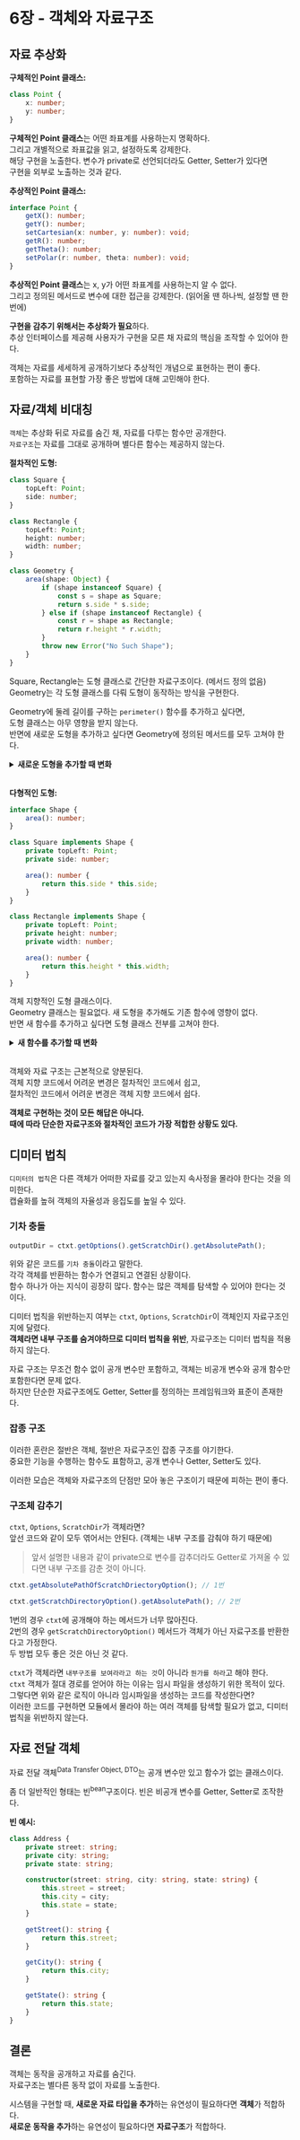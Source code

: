 <!--
author: Seyoung Chung
-->

# 6장 - 객체와 자료구조

## 자료 추상화

**구체적인 Point 클래스:**

```ts
class Point {
    x: number;
    y: number;
}
```

**구체적인 Point 클래스**는 어떤 좌표계를 사용하는지 명확하다. \
그리고 개별적으로 좌표값을 읽고, 설정하도록 강제한다. \
해당 구현을 노출한다. 변수가 private로 선언되더라도 Getter, Setter가 있다면 \
구현을 외부로 노출하는 것과 같다.

**추상적인 Point 클래스:**

```ts
interface Point {
    getX(): number;
    getY(): number;
    setCartesian(x: number, y: number): void;
    getR(): number;
    getTheta(): number;
    setPolar(r: number, theta: number): void;
}
```

**추상적인 Point 클래스**는 x, y가 어떤 좌표계를 사용하는지 알 수 없다. \
그리고 정의된 메서드로 변수에 대한 접근을 강제한다. (읽어올 땐 하나씩, 설정할 땐 한번에)

**구현을 감추기 위해서는 추상화가 필요**하다. \
추상 인터페이스를 제공해 사용자가 구현을 모른 채 자료의 핵심을 조작할 수 있어야 한다.

객체는 자료를 세세하게 공개하기보다 추상적인 개념으로 표현하는 편이 좋다. \
포함하는 자료를 표현할 가장 좋은 방법에 대해 고민해야 한다.

## 자료/객체 비대칭

`객체`는 추상화 뒤로 자료를 숨긴 채, 자료를 다루는 함수만 공개한다. \
`자료구조`는 자료를 그대로 공개하며 별다른 함수는 제공하지 않는다.

**절차적인 도형:**

```ts
class Square {
    topLeft: Point;
    side: number;
}

class Rectangle {
    topLeft: Point;
    height: number;
    width: number;
}

class Geometry {
    area(shape: Object) {
        if (shape instanceof Square) {
            const s = shape as Square;
            return s.side * s.side;
        } else if (shape instanceof Rectangle) {
            const r = shape as Rectangle;
            return r.height * r.width;
        }
        throw new Error("No Such Shape");
    }
}
```

Square, Rectangle는 도형 클래스로 간단한 자료구조이다. (메서드 정의 없음) \
Geometry는 각 도형 클래스를 다뤄 도형이 동작하는 방식을 구현한다.

Geometry에 둘레 길이를 구하는 `perimeter()` 함수를 추가하고 싶다면, \
도형 클래스는 아무 영향을 받지 않는다. \
반면에 새로운 도형을 추가하고 싶다면 Geometry에 정의된 메서드를 모두 고쳐야 한다.

<details>
<summary><b>새로운 도형을 추가할 때 변화</b></summary>

```ts
class Circle {
    center: Point;
    radius: number;
}

class Geometry {
    readonly PI = 3.14159265;

    area(shape: Object) {
        if (shape instanceof Square) {
            const s = shape as Square;
            return s.side * s.side;
        } else if (shape instanceof Rectangle) {
            const r = shape as Rectangle;
            return r.height * r.width;
        } else if (shape instanceof Circle) {
            const c = shape as Circle;
            return PI * c.radius * c.radius;
        }
        throw new Error("No Such Shape");
    }
}
```

위와 같이 Geometry에 조건문이 추가된다.

</details>
<br>

**다형적인 도형:**

```ts
interface Shape {
    area(): number;
}

class Square implements Shape {
    private topLeft: Point;
    private side: number;

    area(): number {
        return this.side * this.side;
    }
}

class Rectangle implements Shape {
    private topLeft: Point;
    private height: number;
    private width: number;

    area(): number {
        return this.height * this.width;
    }
}
```

객체 지향적인 도형 클래스이다. \
Geometry 클래스는 필요없다. 새 도형을 추가해도 기존 함수에 영향이 없다. \
반면 새 함수를 추가하고 싶다면 도형 클래스 전부를 고쳐야 한다.

<details>
<summary><b>새 함수를 추가할 때 변화</b></summary>

```ts
class Square implements Shape {
    private topLeft: Point;
    private side: number;

    area(): number {
        return this.side * this.side;
    }

    perimeter(): number {
        return this.side * 4;
    }
}

class Rectangle implements Shape {
    private topLeft: Point;
    private height: number;
    private width: number;

    area(): number {
        return this.height * this.width;
    }

    perimeter(): number {
        return this.height * 2 + this.width * 2;
    }
}
```

위와 같이 각 도형 클래스에 함수를 따로 구현해준다.

</details>
<br>

객체와 자료 구조는 근본적으로 양분된다. \
객체 지향 코드에서 어려운 변경은 절차적인 코드에서 쉽고, \
절차적인 코드에서 어려운 변경은 객체 지향 코드에서 쉽다.

**객체로 구현하는 것이 모든 해답은 아니다.** \
**때에 따라 단순한 자료구조와 절차적인 코드가 가장 적합한 상황도 있다.**

## 디미터 법칙

`디미터의 법칙`은 다른 객체가 어떠한 자료를 갖고 있는지 속사정을 몰라야 한다는 것을 의미한다. \
캡슐화를 높혀 객체의 자율성과 응집도를 높일 수 있다.

### 기차 충돌

```ts
outputDir = ctxt.getOptions().getScratchDir().getAbsolutePath();
```

위와 같은 코드를 `기차 충돌`이라고 말한다. \
각각 객체를 반환하는 함수가 연결되고 연결된 상황이다. \
함수 하나가 아는 지식이 굉장히 많다. 함수는 많은 객체를 탐색할 수 있어야 한다는 것이다.

디미터 법칙을 위반하는지 여부는 `ctxt`, `Options`, `ScratchDir`이 객체인지 자료구조인지에 달렸다. \
**객체라면 내부 구조를 숨겨야하므로 디미터 법칙을 위반**, 자료구조는 디미터 법칙을 적용하지 않는다.

자료 구조는 무조건 함수 없이 공개 변수만 포함하고, 객체는 비공개 변수와 공개 함수만 포함한다면 문제 없다. \
하지만 단순한 자료구조에도 Getter, Setter를 정의하는 프레임워크와 표준이 존재한다.

### 잡종 구조

이러한 혼란은 절반은 객체, 절반은 자료구조인 잡종 구조를 야기한다. \
중요한 기능을 수행하는 함수도 표함하고, 공개 변수나 Getter, Setter도 있다.

이러한 모습은 객체와 자료구조의 단점만 모아 놓은 구조이기 때문에 피하는 편이 좋다.

### 구조체 감추기

`ctxt`, `Options`, `ScratchDir`가 객체라면? \
앞선 코드와 같이 모두 엮어서는 안된다. (객체는 내부 구조를 감춰야 하기 때문에)

> 앞서 설명한 내용과 같이 private으로 변수를 감추더라도 Getter로 가져올 수 있다면 내부 구조를 감춘 것이 아니다.

```ts
ctxt.getAbsolutePathOfScratchDriectoryOption(); // 1번

ctxt.getScratchDirectoryOption().getAbsolutePath(); // 2번
```

1번의 경우 `ctxt`에 공개해야 하는 메서드가 너무 많아진다. \
2번의 경우 `getScratchDirectoryOption()` 메서드가 객체가 아닌 자료구조를 반환한다고 가정한다.\
두 방법 모두 좋은 것은 아닌 것 같다.

`ctxt`가 객체라면 `내부구조를 보여라라고 하는 것`이 아니라 `뭔가를 하라`고 해야 한다. \
`ctxt` 객체가 절대 경로를 얻어야 하는 이유는 임시 파일을 생성하기 위한 목적이 있다. \
그렇다면 위와 같은 로직이 아니라 임시파일을 생성하는 코드를 작성한다면? \
이러한 코드를 구현하면 모듈에서 몰라야 하는 여러 객체를 탐색할 필요가 없고, 디미터 법칙을 위반하지 않는다.

## 자료 전달 객체

자료 전달 객체<sup>Data Transfer Object, DTO</sup>는 공개 변수만 있고 함수가 없는 클래스이다.

좀 더 일반적인 형태는 빈<sup>bean</sup>구조이다. 빈은 비공개 변수를 Getter, Setter로 조작한다.

**빈 예시:**

```ts
class Address {
    private street: string;
    private city: string;
    private state: string;

    constructor(street: string, city: string, state: string) {
        this.street = street;
        this.city = city;
        this.state = state;
    }

    getStreet(): string {
        return this.street;
    }

    getCity(): string {
        return this.city;
    }

    getState(): string {
        return this.state;
    }
}
```

## 결론

객체는 동작을 공개하고 자료를 숨긴다. \
자료구조는 별다른 동작 없이 자료를 노출한다.

시스템을 구현할 때, **새로운 자료 타입을 추가**하는 유연성이 필요하다면 **객체**가 적합하다. \
**새로운 동작을 추가**하는 유연성이 필요하다면 **자료구조**가 적합하다.
